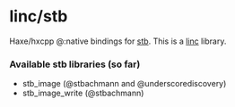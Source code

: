 # linc/stb 

Haxe/hxcpp @:native bindings for [stb](https://github.com/nothings/stb). This is a [linc](#) library.

### Available stb libraries (so far)

- stb_image (@stbachmann and @underscorediscovery)
- stb_image_write (@stbachmann)

